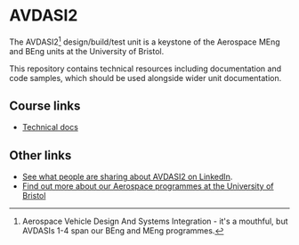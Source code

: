 # AVDASI2

The AVDASI2[^1] design/build/test unit is a keystone of the Aerospace MEng and BEng units at the University of Bristol.

This repository contains technical resources including documentation and code samples, which should be used alongside wider unit documentation.

## Course links

* [Technical docs](https://avdasi2.github.io/docs/)

## Other links

* [See what people are sharing about AVDASI2 on LinkedIn](https://www.linkedin.com/search/results/all/?keywords=%22avdasi2%22).
* [Find out more about our Aerospace programmes at the University of Bristol](https://www.bristol.ac.uk/study/undergraduate/search/?query=aerospace)

[^1]: Aerospace Vehicle Design And Systems Integration - it's a mouthful, but AVDASIs 1-4 span our BEng and MEng programmes.
